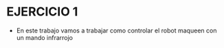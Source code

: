 # EJERCICIO 1
- En este trabajo vamos a trabajar como controlar el robot maqueen con un mando infrarrojo


